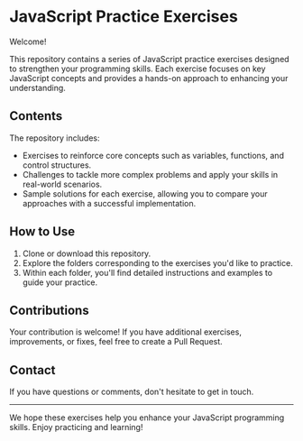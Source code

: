 # JavaScript Practice Exercises

Welcome!

This repository contains a series of JavaScript practice exercises designed to strengthen your programming skills. Each exercise focuses on key JavaScript concepts and provides a hands-on approach to enhancing your understanding.

## Contents

The repository includes:

- Exercises to reinforce core concepts such as variables, functions, and control structures.
- Challenges to tackle more complex problems and apply your skills in real-world scenarios.
- Sample solutions for each exercise, allowing you to compare your approaches with a successful implementation.

## How to Use

1. Clone or download this repository.
2. Explore the folders corresponding to the exercises you'd like to practice.
3. Within each folder, you'll find detailed instructions and examples to guide your practice.

## Contributions

Your contribution is welcome! If you have additional exercises, improvements, or fixes, feel free to create a Pull Request.

## Contact

If you have questions or comments, don't hesitate to get in touch.

---

We hope these exercises help you enhance your JavaScript programming skills. Enjoy practicing and learning!
